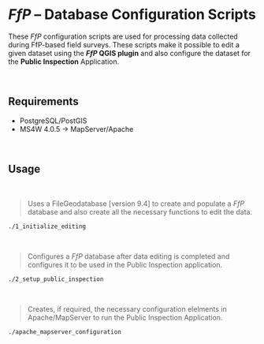 # _FfP_ &ndash; Database Configuration Scripts

These _FfP_ configuration scripts are used for processing data collected during FfP-based field surveys. These scripts make it possible  to edit a given dataset using the **_FfP_ QGIS plugin** and also configure the dataset for the **Public Inspection** Application.

&nbsp;

## Requirements

* PostgreSQL/PostGIS
* MS4W 4.0.5 &rarr; MapServer/Apache

&nbsp;

## Usage

&nbsp;

> Uses a FileGeodatabase [version 9.4] to create and populate a _FfP_ database and also create all the necessary functions to edit the data.

```
./1_initialize_editing
```

&nbsp;

> Configures a _FfP_ database after data editing is completed and configures it to be used in the Public Inspection application.

```
./2_setup_public_inspection
```
&nbsp;

> Creates, if required, the necessary configuration elelments in Apache/MapServer to run the Public Inspection Application.

```
./apache_mapserver_configuration
```
